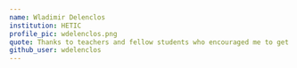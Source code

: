 ```yaml
---
name: Wladimir Delenclos
institution: HETIC
profile_pic: wdelenclos.png
quote: Thanks to teachers and fellow students who encouraged me to get here in HETIC.
github_user: wdelenclos
---
```

